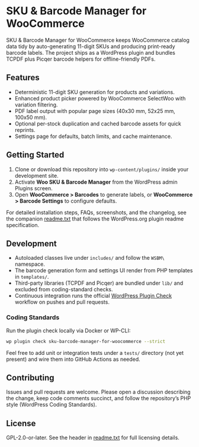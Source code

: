 # SKU & Barcode Manager for WooCommerce

SKU & Barcode Manager for WooCommerce keeps WooCommerce catalog data tidy by auto-generating 11-digit SKUs and producing print-ready barcode labels. The project ships as a WordPress plugin and bundles TCPDF plus Picqer barcode helpers for offline-friendly PDFs.

## Features

- Deterministic 11-digit SKU generation for products and variations.
- Enhanced product picker powered by WooCommerce SelectWoo with variation filtering.
- PDF label output with popular page sizes (40x30 mm, 52x25 mm, 100x50 mm).
- Optional per-stock duplication and cached barcode assets for quick reprints.
- Settings page for defaults, batch limits, and cache maintenance.

## Getting Started

1. Clone or download this repository into `wp-content/plugins/` inside your development site.
2. Activate **Woo SKU & Barcode Manager** from the WordPress admin Plugins screen.
3. Open **WooCommerce > Barcodes** to generate labels, or **WooCommerce > Barcode Settings** to configure defaults.

For detailed installation steps, FAQs, screenshots, and the changelog, see the companion [readme.txt](readme.txt) that follows the WordPress.org plugin readme specification.

## Development

- Autoloaded classes live under `includes/` and follow the `WSBM\` namespace.
- The barcode generation form and settings UI render from PHP templates in `templates/`.
- Third-party libraries (TCPDF and Picqer) are bundled under `lib/` and excluded from coding-standard checks.
- Continuous integration runs the official [WordPress Plugin Check](https://github.com/WordPress/plugin-check-action) workflow on pushes and pull requests.

### Coding Standards

Run the plugin check locally via Docker or WP-CLI:

```bash
wp plugin check sku-barcode-manager-for-woocommerce --strict
```

Feel free to add unit or integration tests under a `tests/` directory (not yet present) and wire them into GitHub Actions as needed.

## Contributing

Issues and pull requests are welcome. Please open a discussion describing the change, keep code comments succinct, and follow the repository’s PHP style (WordPress Coding Standards).

## License

GPL-2.0-or-later. See the header in [readme.txt](readme.txt) for full licensing details.
